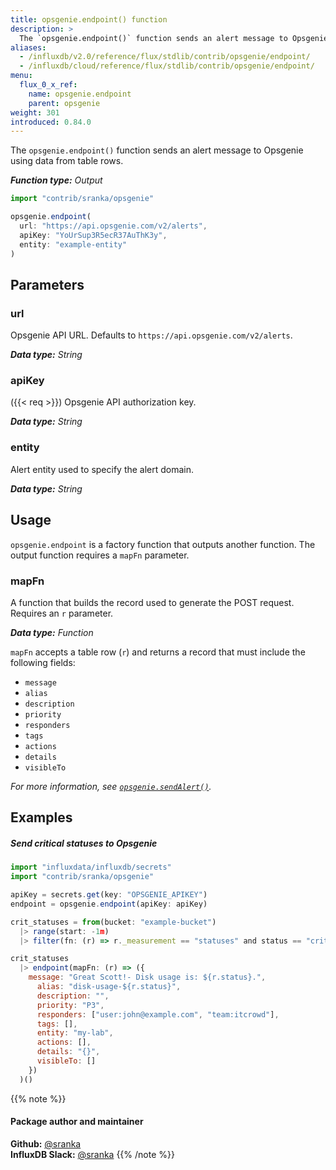 ```yaml
---
title: opsgenie.endpoint() function
description: >
  The `opsgenie.endpoint()` function sends an alert message to Opsgenie using data from table rows.
aliases:
  - /influxdb/v2.0/reference/flux/stdlib/contrib/opsgenie/endpoint/
  - /influxdb/cloud/reference/flux/stdlib/contrib/opsgenie/endpoint/
menu:
  flux_0_x_ref:
    name: opsgenie.endpoint
    parent: opsgenie
weight: 301
introduced: 0.84.0
---
```


The `opsgenie.endpoint()` function sends an alert message to Opsgenie using data from table rows.

_**Function type:** Output_

```js
import "contrib/sranka/opsgenie"

opsgenie.endpoint(
  url: "https://api.opsgenie.com/v2/alerts",
  apiKey: "YoUrSup3R5ecR37AuThK3y",
  entity: "example-entity"
)
```

## Parameters

### url
Opsgenie API URL.
Defaults to `https://api.opsgenie.com/v2/alerts`.

_**Data type:** String_

### apiKey
({{< req >}})
Opsgenie API authorization key.

_**Data type:** String_

### entity
Alert entity used to specify the alert domain.

_**Data type:** String_

## Usage
`opsgenie.endpoint` is a factory function that outputs another function.
The output function requires a `mapFn` parameter.

### mapFn
A function that builds the record used to generate the POST request.
Requires an `r` parameter.

_**Data type:** Function_

`mapFn` accepts a table row (`r`) and returns a record that must include the
following fields:

- `message`
- `alias`
- `description`
- `priority`
- `responders`
- `tags`
- `actions`
- `details`
- `visibleTo`

_For more information, see [`opsgenie.sendAlert()`](/influxdb/v2.0/reference/flux/stdlib/contrib/opsgenie/sendalert/)._

## Examples

##### Send critical statuses to Opsgenie
```js
import "influxdata/influxdb/secrets"
import "contrib/sranka/opsgenie"

apiKey = secrets.get(key: "OPSGENIE_APIKEY")
endpoint = opsgenie.endpoint(apiKey: apiKey)

crit_statuses = from(bucket: "example-bucket")
  |> range(start: -1m)
  |> filter(fn: (r) => r._measurement == "statuses" and status == "crit")

crit_statuses
  |> endpoint(mapFn: (r) => ({
    message: "Great Scott!- Disk usage is: ${r.status}.",
      alias: "disk-usage-${r.status}",
      description: "",
      priority: "P3",
      responders: ["user:john@example.com", "team:itcrowd"],
      tags: [],
      entity: "my-lab",
      actions: [],
      details: "{}",
      visibleTo: []
    })
  )()
```

{{% note %}}
#### Package author and maintainer
**Github:** [@sranka](https://github.com/sranka)  
**InfluxDB Slack:** [@sranka](https://influxdata.com/slack)
{{% /note %}}

